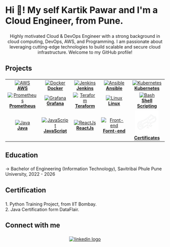  <br clear="both">

<h1 align="left">Hi 👋! My self Kartik Pawar and I'm a Cloud Engineer, from Pune.</h1>

###

<p align="center">Highly motivated Cloud & DevOps Engineer with a strong background in cloud computing, DevOps, AWS, and Programming. I am passionate about leveraging cutting-edge technologies to build scalable and secure cloud infrastructure. Welcome to my GitHub profile!</p>



###

###

<h2 align="left">Projects</h2>

###
<div align="center">
<center>
<table>
  <tr>
    <td align="center"><a href="https://github.com/Kartikpawar143/All-AWS-Projects"><img src="https://cdn.jsdelivr.net/gh/devicons/devicon/icons/amazonwebservices/amazonwebservices-line-wordmark.svg" width="75px;" height="75px;" alt="AWS" /><br /><b>AWS</b></a></td>
    <td align="center"><a href="https://github.com/Kartikpawar143/All-DevOps-Projects"><img src="https://cdn.jsdelivr.net/gh/devicons/devicon/icons/docker/docker-original.svg" width="75px;" height="75px;" alt="Docker"/><br /><b>Docker</b></a></td>
    <td align="center"><a href="https://github.com/Kartikpawar143/All-Jenkins-Project"><img src="https://cdn.simpleicons.org/jenkins/D24939" width="75px;" height="75px;" alt="Jenkins"/><br /><b>Jenkins</b></a></td>
    <td align="center"><a href="https://github.com/Kartikpawar143/All-DevOps-Projects"><img src="https://skillicons.dev/icons?i=ansible" width="75px;" height="75px;" alt="Ansible"/><br /><b>Ansible</b></a></td>
    <td align="center"><a href="https://github.com/Kartikpawar143/All-Kubernetes-Projects"><img src="https://cdn.jsdelivr.net/gh/devicons/devicon/icons/kubernetes/kubernetes-plain.svg" width="75px;" height="75px;" alt="Kubernetes"/><br /><b>Kubernetes</b></a></td>

  </tr>

  <tr>
      <td align="center"><a href="topics/linux/README.md"><img src="https://cdn.jsdelivr.net/gh/devicons/devicon/icons/prometheus/prometheus-original.svg" width="75px;" height="75px;" alt="Prometheus"/><br /><b>Prometheus</b></a></td>
      <td align="center"><a href="#virtualization"><img src="https://cdn.jsdelivr.net/gh/devicons/devicon/icons/grafana/grafana-original.svg" width="75px;" height="75px;" alt="Grafana"/><br /><b>Grafana</b></a></td>
      <td align="center"><a href="#certificates"><img src="https://github.com/Kartikpawar143/Images/blob/main/terraform.png" width="75px;" height="75px;" alt="Teraform"/><br /><b>Teraform</b></a></td>
      <td align="center"><a href="topics/dns/README.md"><img src="https://cdn.jsdelivr.net/gh/devicons/devicon/icons/linux/linux-original.svg" width="75px;" height="75px;" alt="Linux"/><br /><b>Linux</b></a></td>
      <td align="center"><a href="topics/shell/README.md"><img src="https://cdn.simpleicons.org/gnubash/4EAA25" width="75px;" height="75px;" alt="Bash"/><br /><b>Shell Scripting</b></a></td>
  </tr>

  <tr>      
      <td align="center"><a href="https://github.com/Kartikpawar143/Coding-Related/tree/main/Core%20Java%20codes"><img src="https://cdn.jsdelivr.net/gh/devicons/devicon/icons/java/java-original.svg" width="75px;" height="75px;" alt="Java"/><br /><b>Java</b></a></td>
      <td align="center"><a href="#certificates"><img src="https://cdn.jsdelivr.net/gh/devicons/devicon/icons/javascript/javascript-original.svg" width="75px;" height="75px;" alt="JavaScript"/><br /><b>JavaScript</b></a></td>
      <td align="center"><a href="#certificates"><img src="https://cdn.jsdelivr.net/gh/devicons/devicon/icons/react/react-original.svg" width="75px;" height="75px;" alt="ReactJs"/><br /><b>ReactJs</b></a></td>
      <td align="center"><a href="https://github.com/Kartikpawar143/Coding-Related/tree/main/Frontend%20Projects/HTML%20AND%20CSS"><img src="https://github.com/Kartikpawar143/Images/blob/main/pngwing.com.png" width="75px;" height="75px;" alt="Front-end"/><br /><b>Fornt-end</b></a></td>
      <td align="center"><a href="https://github.com/Kartikpawar143/Certificates"><img src="https://github.com/Kartikpawar143/Certificates/blob/main/chat.png" width="75px;" height="75px;" alt="Certificates"/><br /><b>Certificates</b></a></td>


  </tr>
</table>
</center>
</div>



###

<h2 align="left">Education</h2>

###

<p align="left"> → Bachelor of Engineering (Information Technology), Savitribai Phule Pune University, 2022 - 2026</p>

###

<h2 align="left">Certification</h2>

###

<p align="left">1. Python Training Project, from IIT Bombay.<br>2. Java Certification form DataFlair.</p>

###

<h2 align="left">Connect with me</h2>

###

<div align="center">
  <a href="https://www.linkedin.com/in/kartikpawar876?lipi=urn%3Ali%3Apage%3Ad_flagship3_profile_view_base_contact_details%3BEYoDleagRFGIERaCuH%2BQSw%3D%3D" target="_blank">
    <img src="https://raw.githubusercontent.com/maurodesouza/profile-readme-generator/master/src/assets/icons/social/linkedin/default.svg" width="52" height="40" alt="linkedin logo"  />
  </a>
</div>

###


